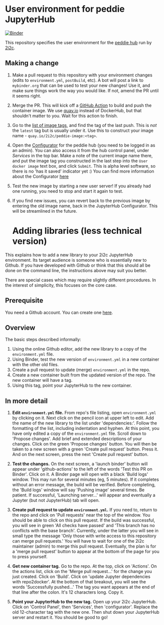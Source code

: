 # User environment for peddie JupyterHub

[![Binder](https://mybinder.org/badge_logo.svg)](https://mybinder.org/v2/gh/2i2c-org/peddie-image/HEAD?urlpath=lab)

This repository specifies the user environment for the [peddie hub](https://peddie.pilot.2i2c.cloud/)
run by [2i2c](https://2i2c.org/).

## Making a change

1. Make a pull request to this repository with your environment changes (edits to
   `environment.yml`, `postBuild`, etc). A bot will post a link to `mybinder.org` that
   can be used to test your new changes! Use it, and make sure things work the way
   you would like. If not, amend the PR until it seems right.

2. Merge the PR. This will kick off a [GitHub Action](https://github.com/2i2c-org/peddie-image/actions)
   to build and push the container image. We use [quay.io](https://quay.io) instead of
   DockerHub, but that shouldn't matter to you. Wait for this action to finish.

3. Go to the [list of image tags](https://quay.io/repository/2i2c/peddie-image?tab=tags), and find
   the tag of the last push. This is *not* the `latest` tag but is usually under it. Use this
   to construct your image name - `quay.io/2i2c/peddie-image:<tag>`.

4. Open the [Configurator](https://peddie.pilot.2i2c.cloud/services/configurator/) for the peddie
   hub (you need to be logged in as an admin). You can also access it from the hub control panel,
   under *Services* in the top bar. Make a note of the current image name there, and
   put the image tag you constructed in the last step into the `User docker
   image` text box, and click `Submit`. This is alpha level software, so there
   is no 'has it saved' indicator yet :) You can find more information about the Configurator
   [here](https://pilot.2i2c.org/en/latest/admin/howto/configurator.html)

5. Test the new image by starting a new user server! If you already had one running, you need to
   stop and start it again to test.

6. If you find new issues, you can revert back to the previous image by entering the old image name,
   back in the JupyterHub Configurator. This will be streamlined in the future.
   
   # Adding libraries (less technical version)
This explains how to add a new library to your 2i2c JupyterHub environment.  Its target audience is someone who is essentially new to Github.  If you have developed with Github or think that this should all be done on the command line, the instructions above may suit you better.

There are special cases which may require slightly different procedures.  In the interest of simplicity, this focuses on the core case.

## Prerequisite
You need a Github account.  You can create one [here](https://github.com/join).

## Overview
The basic steps described informally:
1. Using the online Github editor, add the new library to a copy of the `environment.yml` file.
2. Using Binder, test the new version of `environment.yml` in a new container with the other old files.
3. Create a pull request to update (merge) `environment.yml` in the repo.
4. Create a new container built from the updated version of the repo. The new container will have a tag.
5. Using this tag, point your JupyterHub to the new container.

## In more detail
1. **Edit `environment.yml` file.** From repo's file listing, open `environment.yml` by clicking on it.  Next click on the pencil icon at upper left to edit.  Add the name of the new library to the list under 'dependencies:'. Follow the formatting of the list, including indentation and hyphen. At this point, you have only edited a copy of the `environment.yml` file.  Scroll down to 'Propose changes'.  Add brief and extended descriptions of your changes.  Click on the green 'Propose changes' button. You will then be taken to a new screen with a green 'Create pull request' button.  Press it. And on the next screen, press the next 'Create pull request' button.

2. **Test the changes.** On the next screen, a 'launch binder' button will appear under 'github-actions' to the left of the words 'Test this PR on Binder'.  Click on it. A Binder page will open with a black 'Build logs' window.  This may run for several minutes (eg, 5 minutes). If it completes without an error message, the build will be verified.  Before completing, the 'Build logs' window will say 'Pushing image' several times. Be patient. If successful,  'Launching server...' will appear and eventually a Jupyter (but not JupyterHub) tab will open. 

3. **Create pull request to update `environment.yml`.**  If you need to, return to the repo and click on 'Pull requests' near the top of the window.  You should be able to click on this pull request.  If the build was successful, you will see in green 'All checks have passed' and 'This branch has no conflicts with the base branch'.  Currently, under the latter you will see in small type the message 'Only those with write access to this repository can merge pull requests.'  You will have to wait for one of the 2i2c maintainer (admin) to merge this pull request.  Eventually, the plan is for a 'merge pull request' button to appear at the bottom of the page for you to press yourself.

4. **Get new container tag.** Go to the repo.  At the top, click on 'Actions'.  On the actions list, click on the 'Merge pull request...' for the change you just created.  Click on 'Build'. Click on 'update Jupyter dependencies with repo2docker'.  At the bottom of that breakout, you will see the words 'Successfully pushed...'  The tag you want appears at the end of that line after the colon. It's 12 characters long. Copy it.

5. **Point your JupyterHub to the new tag.** Open up your 2i2c JupyterHub. Click on 'Control Panel', then 'Services', then 'configurator'.  Replace the old 12-character tag with the new one.  Then shut down your JupyterHub server and restart it.  You should be good to go!  
   

